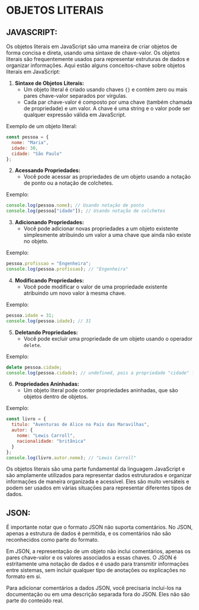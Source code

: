# OBJETOS LITERAIS
## JAVASCRIPT:
Os objetos literais em JavaScript são uma maneira de criar objetos de forma concisa e direta, usando uma sintaxe de chave-valor. Os objetos literais são frequentemente usados para representar estruturas de dados e organizar informações. Aqui estão alguns conceitos-chave sobre objetos literais em JavaScript:

1. **Sintaxe de Objetos Literais:**
   - Um objeto literal é criado usando chaves `{}` e contém zero ou mais pares chave-valor separados por vírgulas.
   - Cada par chave-valor é composto por uma chave (também chamada de propriedade) e um valor. A chave é uma string e o valor pode ser qualquer expressão válida em JavaScript.

Exemplo de um objeto literal:

```javascript
const pessoa = {
  nome: "Maria",
  idade: 30,
  cidade: "São Paulo"
};
```

2. **Acessando Propriedades:**
   - Você pode acessar as propriedades de um objeto usando a notação de ponto ou a notação de colchetes.

Exemplo:

```javascript
console.log(pessoa.nome); // Usando notação de ponto
console.log(pessoa["idade"]); // Usando notação de colchetes
```

3. **Adicionando Propriedades:**
   - Você pode adicionar novas propriedades a um objeto existente simplesmente atribuindo um valor a uma chave que ainda não existe no objeto.

Exemplo:

```javascript
pessoa.profissao = "Engenheira";
console.log(pessoa.profissao); // "Engenheira"
```

4. **Modificando Propriedades:**
   - Você pode modificar o valor de uma propriedade existente atribuindo um novo valor à mesma chave.

Exemplo:

```javascript
pessoa.idade = 31;
console.log(pessoa.idade); // 31
```

5. **Deletando Propriedades:**
   - Você pode excluir uma propriedade de um objeto usando o operador `delete`.

Exemplo:

```javascript
delete pessoa.cidade;
console.log(pessoa.cidade); // undefined, pois a propriedade "cidade" foi excluída
```

6. **Propriedades Aninhadas:**
   - Um objeto literal pode conter propriedades aninhadas, que são objetos dentro de objetos.

Exemplo:

```javascript
const livro = {
  titulo: "Aventuras de Alice no País das Maravilhas",
  autor: {
    nome: "Lewis Carroll",
    nacionalidade: "britânica"
  }
};
console.log(livro.autor.nome); // "Lewis Carroll"
```

Os objetos literais são uma parte fundamental da linguagem JavaScript e são amplamente utilizados para representar dados estruturados e organizar informações de maneira organizada e acessível. Eles são muito versáteis e podem ser usados em várias situações para representar diferentes tipos de dados.

## JSON:
É importante notar que o formato JSON não suporta comentários. No JSON, apenas a estrutura de dados é permitida, e os comentários não são reconhecidos como parte do formato.

Em JSON, a representação de um objeto não inclui comentários, apenas os pares chave-valor e os valores associados a essas chaves. O JSON é estritamente uma notação de dados e é usado para transmitir informações entre sistemas, sem incluir qualquer tipo de anotações ou explicações no formato em si.

Para adicionar comentários a dados JSON, você precisaria incluí-los na documentação ou em uma descrição separada fora do JSON. Eles não são parte do conteúdo real.